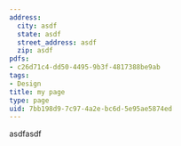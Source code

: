 ```yaml
---
address:
  city: asdf
  state: asdf
  street_address: asdf
  zip: asdf
pdfs:
- c26d71c4-dd50-4495-9b3f-4817388be9ab
tags:
- Design
title: my page
type: page
uid: 7bb198d9-7c97-4a2e-bc6d-5e95ae5874ed
---
```

asdfasdf